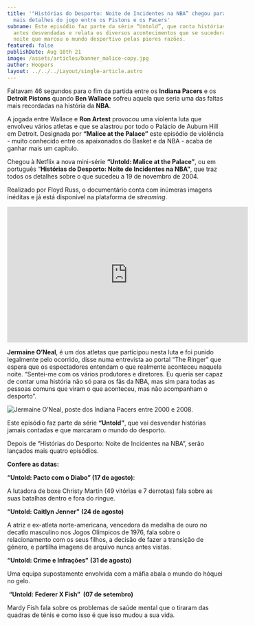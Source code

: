 ```yaml
---
title: '"Histórias do Desporto: Noite de Incidentes na NBA” chegou para contar
  mais detalhes do jogo entre os Pistons e os Pacers'
subname: Este episódio faz parte da série “Untold”, que conta histórias nunca
  antes desvendadas e relata os diversos acontecimentos que se sucederam numa
  noite que marcou o mundo desportivo pelas piores razões.
featured: false
publishDate: Aug 10th 21
image: /assets/articles/banner_malice-copy.jpg
author: Hoopers
layout: ../../../Layout/single-article.astro
---
```

Faltavam 46 segundos para o fim da partida entre os **Indiana Pacers** e os **Detroit Pistons** quando **Ben Wallace** sofreu aquela que seria uma das faltas mais recordadas na história da **NBA**.

A jogada entre Wallace e **Ron Artest** provocou uma violenta luta que envolveu vários atletas e que se alastrou por todo o Palácio de Auburn Hill em Detroit. Designada por **“Malice at the Palace”** este episódio de violência - muito conhecido entre os apaixonados do Basket e da NBA - acaba de ganhar mais um capítulo.

Chegou à Netflix a nova mini-série **“Untold: Malice at the Palace”**, ou em português “**Histórias do Desporto: Noite de Incidentes na NBA”**, que traz todos os detalhes sobre o que sucedeu a 19 de novembro de 2004.

Realizado por Floyd Russ, o documentário conta com inúmeras imagens inéditas e já está disponível na plataforma de *streaming*.

<iframe width="560" height="315" src="https://www.youtube.com/embed/EP7xRieiZm0" title="YouTube video player" frameborder="0" allow="accelerometer; autoplay; clipboard-write; encrypted-media; gyroscope; picture-in-picture" allowfullscreen></iframe>

**Jermaine O’Neal**, é um dos atletas que participou nesta luta e foi punido legalmente pelo ocorrido, disse numa entrevista ao portal “The Ringer” que espera que os espectadores entendam o que realmente aconteceu naquela noite. “Sentei-me com os vários produtores e diretores. Eu queria ser capaz de contar uma história não só para os fãs da NBA, mas sim para todas as pessoas comuns que viram o que aconteceu, mas não acompanham o desporto”.

![Jermaine O’Neal, poste dos Indiana Pacers entre 2000 e 2008.](https://images.squarespace-cdn.com/content/v1/5f217fac8e24187c674282cd/1628605968055-3C7W4QWD00GF18ARAZKF/Oneal.png?format=2500w)

Este episódio faz parte da série **“Untold”**, que vai desvendar histórias jamais contadas e que marcaram o mundo do desporto.

Depois de “Histórias do Desporto: Noite de Incidentes na NBA”, serão lançados mais quatro episódios.

**Confere as datas:**

**“Untold: Pacto com o Diabo” (17 de agosto)**:

A lutadora de boxe Christy Martin (49 vitórias e 7 derrotas) fala sobre as suas batalhas dentro e fora do ringue.

**“Untold: Caitlyn Jenner”** **(24 de agosto)** 

A atriz e ex-atleta norte-americana, vencedora da medalha de ouro no decatlo masculino nos Jogos Olímpicos de 1976, fala sobre o relacionamento com os seus filhos, a decisão de fazer a transição de género, e partilha imagens de arquivo nunca antes vistas.

**“Untold: Crime e Infrações”** **(31 de agosto)** 

Uma equipa supostamente envolvida com a máfia abala o mundo do hóquei no gelo.

 **“Untold: Federer X Fish”  (07 de setembro)**

Mardy Fish fala sobre os problemas de saúde mental que o tiraram das quadras de ténis e como isso é que isso mudou a sua vida.